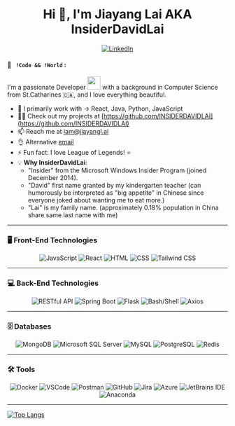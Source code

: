 <h1 align="center">Hi 👋, I'm Jiayang Lai AKA InsiderDavidLai</h1>
<p align="center">
  <a href="https://www.linkedin.com/in/insiderdavidlai/" target="blank">
    <img align="center" src="https://img.shields.io/badge/-LinkedIn-blue?style=flat&logo=linkedin&logoColor=white" alt="LinkedIn" />
  </a>
</p>

#### 👀 &nbsp; `!Code && !World` :

I'm a passionate Developer <img src="https://media.giphy.com/media/WUlplcMpOCEmTGBtBW/giphy.gif" width="30"> with a background in Computer Science from St.Catharines 🇨🇦, and I love everything beautiful.

- 🌱 I primarily work with → React, Java, Python, JavaScript
- 👨‍💻 Check out my projects at [https://github.com/INSIDERDAVIDLAI](https://github.com/INSIDERDAVIDLAI)
- 📫 Reach me at [iam@jiayangl.ai](mailto:iam@jiayangl.ai)
- 👌 Alternative [email](mailto:a.lai@alumni.utoronto.ca)
- ⚡ Fun fact: I love League of Legends! ⭐️
- 💡 **Why InsiderDavidLai**:
  - "Insider" from the Microsoft Windows Insider Program (joined December 2014).
  - "David" first name granted by my kindergarten teacher (can humorously be interpreted as "big appetite" in Chinese since everyone joked about wanting me to eat more.)
  - "Lai" is my family name. (approximately 0.18% population in China share same last name with me) 


---

### 🖥️ Front-End Technologies

<p align="center">
  <img src="https://img.shields.io/badge/JavaScript-F7DF1E?style=for-the-badge&logo=javascript&logoColor=black" alt="JavaScript" />
  <img src="https://img.shields.io/badge/React-61DAFB?style=for-the-badge&logo=react&logoColor=black" alt="React" />
  <img src="https://img.shields.io/badge/HTML-E34F26?style=for-the-badge&logo=html5&logoColor=white" alt="HTML" />
  <img src="https://img.shields.io/badge/CSS-1572B6?style=for-the-badge&logo=css3&logoColor=white" alt="CSS" />
  <img src="https://img.shields.io/badge/Tailwind_CSS-38B2AC?style=for-the-badge&logo=tailwindcss&logoColor=white" alt="Tailwind CSS" />
</p>

---

### 💻 Back-End Technologies

<p align="center">
  <img src="https://img.shields.io/badge/RESTful_API-25A4E3?style=for-the-badge&logo=api&logoColor=white" alt="RESTful API" />
  <img src="https://img.shields.io/badge/Spring_Boot-6DB33F?style=for-the-badge&logo=spring-boot&logoColor=white" alt="Spring Boot" />
  <img src="https://img.shields.io/badge/Flask-000000?style=for-the-badge&logo=flask&logoColor=white" alt="Flask" />
  <img src="https://img.shields.io/badge/Bash/Shell-4EAA25?style=for-the-badge&logo=gnu-bash&logoColor=white" alt="Bash/Shell" />
  <img src="https://img.shields.io/badge/Axios-5A29E4?style=for-the-badge&logo=axios&logoColor=white" alt="Axios" />
</p>

---

### 🗄️ Databases

<p align="center">
  <img src="https://img.shields.io/badge/MongoDB-47A248?style=for-the-badge&logo=mongodb&logoColor=white" alt="MongoDB" />
  <img src="https://img.shields.io/badge/Microsoft_SQL_Server-CC2927?style=for-the-badge&logo=microsoft&logoColor=white" alt="Microsoft SQL Server" />
  <img src="https://img.shields.io/badge/MySQL-4479A1?style=for-the-badge&logo=mysql&logoColor=white" alt="MySQL" />
  <img src="https://img.shields.io/badge/PostgreSQL-336791?style=for-the-badge&logo=postgresql&logoColor=white" alt="PostgreSQL" />
  <img src="https://img.shields.io/badge/Redis-DC382D?style=for-the-badge&logo=redis&logoColor=white" alt="Redis" />
  

</p>

---

### 🛠️ Tools

<p align="center">
  <img src="https://img.shields.io/badge/Docker-2496ED?style=for-the-badge&logo=docker&logoColor=white" alt="Docker" />
  <img src="https://img.shields.io/badge/VSCode-007ACC?style=for-the-badge&logo=visual-studio-code&logoColor=white" alt="VSCode" />
  <img src="https://img.shields.io/badge/Postman-FF6C37?style=for-the-badge&logo=postman&logoColor=white" alt="Postman" />
  <img src="https://img.shields.io/badge/GitHub-181717?style=for-the-badge&logo=github&logoColor=white" alt="GitHub" />
  <img src="https://img.shields.io/badge/Jira-0052CC?style=for-the-badge&logo=jira&logoColor=white" alt="Jira" />
  <img src="https://img.shields.io/badge/Azure-0089D6?style=for-the-badge&logo=azure&logoColor=white" alt="Azure" />
  <img src="https://img.shields.io/badge/JetBrains-000000?style=for-the-badge&logo=jetbrains&logoColor=white" alt="JetBrains IDE" />
  <img src="https://img.shields.io/badge/Anaconda-44A833?style=for-the-badge&logo=anaconda&logoColor=white" alt="Anaconda" />
</p>

---

[![Top Langs](https://github-readme-stats.vercel.app/api/top-langs/?username=insiderdavidlai)](https://github.com/insiderdavidlai)
